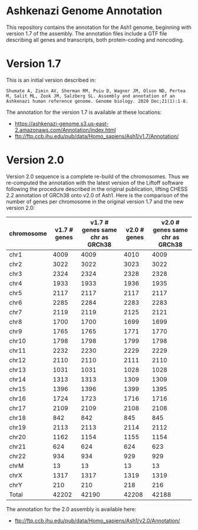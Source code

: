 # Ashkenazi Genome Annotation
This repository contains the annotation for the Ash1 genome, beginning with version 1.7 of the
assembly. The annotation files include a GTF file describing all genes and transcripts, both
protein-coding and noncoding.

# Version 1.7

This is an initial version described in:

`Shumate A, Zimin AV, Sherman RM, Puiu D, Wagner JM, Olson ND, Pertea M, Salit ML, Zook JM, Salzberg SL. Assembly and annotation of an Ashkenazi human reference genome. Genome biology. 2020 Dec;21(1):1-8.`

The annotation for the version 1.7 is available at these locations:

* https://ashkenazi-genome.s3.us-east-2.amazonaws.com/Annotation/index.html
* ftp://ftp.ccb.jhu.edu/pub/data/Homo_sapiens/Ash1/v1.7/Annotation/

# Version 2.0

Version 2.0 sequence is a complete re-build of the chromosomes.  Thus we re-computed the annotation with the latest version of the Liftoff software following the procedure described in the original publication, lifting CHESS 2.2 annotation of GRCh38 onto v2.0 of Ash1.  Here is the comparison of the number of genes per chromosome in the original version 1.7 and the new version 2.0:

|chromosome|v1.7 # genes|v1.7 # genes same chr as GRCh38|v2.0 # genes|v2.0 # genes same chr as GRCh38|
|----|----|----|----|----|
|chr1|4009|4009|4010|4009|
|chr2|3022|3022|3023|3022|
|chr3|2324|2324|2328|2328|
|chr4|1933|1933|1936|1935|
|chr5|2117|2117|2117|2117|
|chr6|2285|2284|2283|2283|
|chr7|2119|2119|2125|2121|
|chr8|1700|1700|1699|1699|
|chr9|1765|1765|1771|1770|
|chr10|1798|1798|1799|1798|
|chr11|2232|2230|2229|2229|
|chr12|2110|2110|2111|2110|
|chr13|1031|1031|1028|1028|
|chr14|1313|1313|1309|1309|
|chr15|1396|1396|1399|1395|
|chr16|1724|1723|1716|1716|
|chr17|2109|2109|2108|2108|
|chr18|842|842|845|845|
|chr19|2113|2113|2114|2112|
|chr20|1162|1154|1155|1154|
|chr21|624|624|624|623|
|chr22|934|934|929|929|
|chrM|13|13|13|13|
|chrX|1317|1317|1319|1319|
|chrY|210|210|218|216|
|Total|42202|42190|42208|42188| 


The annotation for the 2.0 assembly is available here:

* ftp://ftp.ccb.jhu.edu/pub/data/Homo_sapiens/Ash1/v2.0/Annotation/
